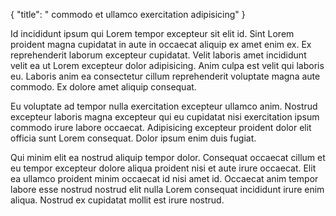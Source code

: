 {
  "title": " commodo et ullamco exercitation adipisicing"
}

Id incididunt ipsum qui Lorem tempor excepteur sit elit id. Sint Lorem proident magna cupidatat in aute in occaecat aliquip ex amet enim ex. Ex reprehenderit laborum excepteur cupidatat. Velit laboris amet incididunt velit ea ut Lorem excepteur dolor adipisicing. Anim culpa est velit qui laboris eu. Laboris anim ea consectetur cillum reprehenderit voluptate magna aute commodo. Ex dolore amet aliquip consequat.

Eu voluptate ad tempor nulla exercitation excepteur ullamco anim. Nostrud excepteur laboris magna excepteur qui eu cupidatat nisi exercitation ipsum commodo irure labore occaecat. Adipisicing excepteur proident dolor elit officia sunt Lorem consequat. Dolor ipsum enim duis fugiat.

Qui minim elit ea nostrud aliquip tempor dolor. Consequat occaecat cillum et eu tempor excepteur dolore aliqua proident nisi et aute irure occaecat. Elit ea ullamco proident minim occaecat id nisi amet id. Occaecat anim tempor labore esse nostrud nostrud elit nulla Lorem consequat incididunt irure enim aliqua. Nostrud ex cupidatat mollit est irure nostrud.